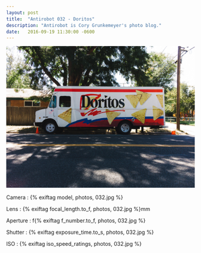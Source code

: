 ```yaml
---
layout: post
title:  "Antirobot 032 - Doritos"
description: "Antirobot is Cory Grunkemeyer's photo blog."
date:   2016-09-19 11:30:00 -0600
---
```


![032 - Doritos](/photos/032.jpg)

Camera
: {% exiftag model, photos, 032.jpg %}

Lens
: {% exiftag focal_length.to_f, photos, 032.jpg %}mm

Aperture
: f{% exiftag f_number.to_f, photos, 032.jpg %}

Shutter
: {% exiftag exposure_time.to_s, photos, 032.jpg %}

ISO
: {% exiftag iso_speed_ratings, photos, 032.jpg %}
